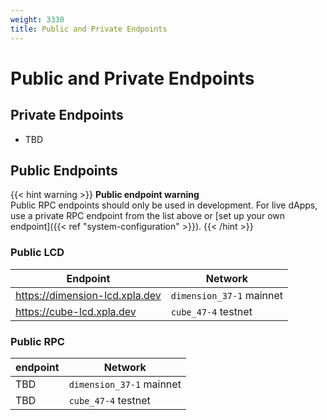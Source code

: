 ```yaml
---
weight: 3330
title: Public and Private Endpoints
---
```


# Public and Private Endpoints

## Private Endpoints

- TBD

## Public Endpoints

{{< hint warning >}}
**Public endpoint warning**  
Public RPC endpoints should only be used in development. For live dApps, use a private RPC endpoint from the list above or [set up your own endpoint]({{< ref "system-configuration" >}}).
{{< /hint >}}

### Public LCD

| Endpoint                    | Network           |
| --------------------------- | ----------------- |
| https://dimension-lcd.xpla.dev       | `dimension_37-1` mainnet |
| https://cube-lcd.xpla.dev | `cube_47-4` testnet   |

### Public RPC

| endpoint | Network            |
| -------- | ------------------ |
| TBD      | `dimension_37-1` mainnet |
| TBD      | `cube_47-4` testnet    |
